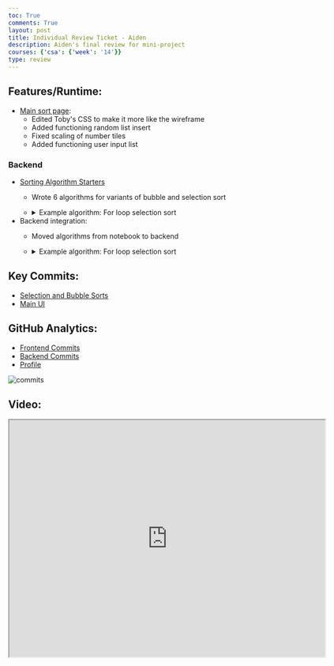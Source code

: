 ```yaml
---
toc: True
comments: True
layout: post
title: Individual Review Ticket - Aiden
description: Aiden's final review for mini-project
courses: {'csa': {'week': '14'}}
type: review
---
```


## Features/Runtime:
* [Main sort page](http://aidenhuynh.github.io/sortsortsort):
    - Edited Toby's CSS to make it more like the wireframe
    - Added functioning random list insert
    - Fixed scaling of number tiles
    - Added functioning user input list

### Backend
* [Sorting Algorithm Starters](https://aidenhuynh.github.io/sortsortsort/2023/11/17/algorithms_IPYNB_2_.html)
    - Wrote 6 algorithms for variants of bubble and selection sort
    - <details closed>
        <summary>Example algorithm: For loop selection sort</summary>
        <pre>
            private static int[] selectionFor(int[] arr) {
                // For loop to iterate through whole array, except last value because it will already be sorted by then
                for (int i = 0; i < arr.length - 1; i ++) {
                    // Define the minimum index by setting it to the first element not iterated yet
                    int minIndex = i;

                    // For loop to iterate through all elements after previous run
                    for (int j = i + 1; j < arr.length; j ++) {
                        // If selected value is lower than current minimum, set the new minimum
                        if (arr[j] < arr[minIndex]) {
                            minIndex = j;
                        }
                    }

                    // If the minimum is different from the current value, swap them
                    if (minIndex != i) {
                        int temp = arr[i];
                        arr[i] = arr[minIndex];
                        arr[minIndex] = temp;
                    }
            }

                return arr;
            }

            printArr(selectionFor(test));

* Backend integration:
    - Moved algorithms from notebook to backend
    - <details closed>
        <summary>Example algorithm: For loop selection sort</summary>
        <pre>
            public class ForSortSelection extends Selection {
                public ForSortSelection(){
                    super("Insertion Sort For Loop");
                }

                public ArrayList<Integer> runSort(ArrayList<Integer> arr){
                    super.list = arr;
                    long startTime = System.nanoTime();
                    int n = arr.size();
                    
                    // For loop to iterate through whole array, except last value because it will already be sorted by then
                    for (int i = 0; i < n - 1; i ++) {
                        // Define the minimum index by setting it to the first element not iterated yet
                        int minIndex = i;
                        super.iterations += 1;
                
                        // For loop to iterate through all elements after previous run
                        for (int j = i + 1; j < n; j ++) {
                            super.iterations += 1;
                            super.comparisons += 1;
                            // If selected value is lower than current minimum, set the new minimum
                            if (arr.get(j) < arr.get(minIndex)) {
                                minIndex = j;
                            }
                        }
                
                        // If the minimum is different from the current value, swap them
                        if (minIndex != i) {
                            super.swaps.add(arr.get(minIndex));
                            super.comparisons += 1;
                            int temp = arr.get(i);
                            super.swaps.add(temp);
                            arr.set(i,arr.get(minIndex));
                            arr.set(minIndex, temp);
                        }
                    }
                    super.times.add(System.nanoTime() - startTime);
                        return arr;
                }
            }

## Key Commits:
* [Selection and Bubble Sorts](https://github.com/aidenhuynh/sortsortsort/commit/5d4392808ae1cda28296a7684474ec0bff8946db)
* [Main UI](https://github.com/aidenhuynh/sortsortsort/commit/3e51d6a026b03fbe848668a94f7969bbde87d44d)

## GitHub Analytics:
* [Frontend Commits](https://github.com/aidenhuynh/sortsortsort/commits?author=aidenhuynh)
* [Backend Commits](https://github.com/aidenhuynh/springspringspring/commits/master?author=aidenhuynh)
* [Profile](https://github.com/aidenhuynh)

![commits]({{site.baseurl}}/images/aiden/commits.png)

## Video:
<iframe src="https://drive.google.com/file/d/1FtB2JTDNd5u2qorQO7ifWVUbPY95u_1A/preview" width="640" height="480">

## Reflection:
### Learning:
I have definitely gotten a lot more used to Java syntax (I don't forget semicolons every single time now), as I have done a lot more work with it than before. This is the most OOP I have done and honestly, I still don't enjoy doing it.

### Improvements:
I need to be able to make myself work even if I do not feel strongly about the project. This was a very simple sorting algorithm project that was not at all hard to code and yet this is the lowest score I have gotten in the class because I simply did not want to work on it. I don't think the lack of challenge necessarily demotivated me but the subject matter definitely did. I enjoy making things for fun that can be used in outside contexts, but this project is pretty much exclusively going to be used just for grading once and then never again. I understand that this is teaching us analysis, but I think this could all be gathered from a student lesson or tech talk (we did do one in CSP).

I also need to work harder as a Scrum Master, because I am still struggling to keep all members working. After all, they are also demotivated probably for the same reasons as me. Primarily, I would like to increase communication within my group, and to do so, I will likely start moving away from Slack, because it seems that some people do not use it outside of class.

I was not able to make a video to demonstrate my features working because the team could not pull together in the last step of integrating the frontend and backend, as we lacked communication as addressed before. 

### Summary:
- Learned Java Syntax
- Most practice with OOP
- Need better collaboration
- Need better communication
- Need more motivation